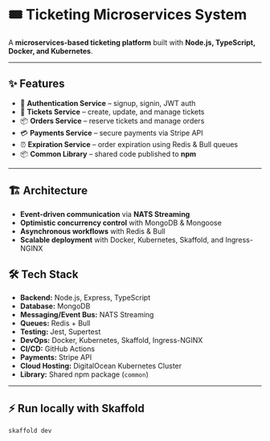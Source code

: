 # 🎟️ Ticketing Microservices System

A **microservices-based ticketing platform** built with **Node.js, TypeScript, Docker, and Kubernetes**.  

---

## ✨ Features

- 🔑 **Authentication Service** – signup, signin, JWT auth  
- 🎫 **Tickets Service** – create, update, and manage tickets  
- 📦 **Orders Service** – reserve tickets and manage orders  
- 💳 **Payments Service** – secure payments via Stripe API  
- ⏰ **Expiration Service** – order expiration using Redis & Bull queues  
- 📦 **Common Library** – shared code published to **npm**  

---

## 🏗️ Architecture

- **Event-driven communication** via **NATS Streaming**  
- **Optimistic concurrency control** with MongoDB & Mongoose  
- **Asynchronous workflows** with Redis & Bull  
- **Scalable deployment** with Docker, Kubernetes, Skaffold, and Ingress-NGINX  

## 🛠️ Tech Stack

- **Backend:** Node.js, Express, TypeScript  
- **Database:** MongoDB  
- **Messaging/Event Bus:** NATS Streaming  
- **Queues:** Redis + Bull  
- **Testing:** Jest, Supertest  
- **DevOps:** Docker, Kubernetes, Skaffold, Ingress-NGINX  
- **CI/CD:** GitHub Actions  
- **Payments:** Stripe API  
- **Cloud Hosting:** DigitalOcean Kubernetes Cluster  
- **Library:** Shared npm package (`common`)  

---

## ⚡ Run locally with Skaffold

```bash
skaffold dev
